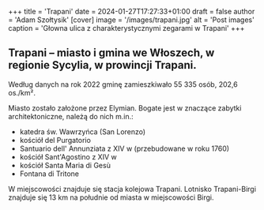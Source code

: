 +++
title = 'Trapani'
date = 2024-01-27T17:27:33+01:00
draft = false
author = 'Adam Szołtysik'
[cover]
    image = '/images/trapani.jpg'
    alt = 'Post images'
    caption = 'Głowna ulica z charakterystycznymi zegarami w Trapani'
+++

## Trapani – miasto i gmina we Włoszech, w regionie Sycylia, w prowincji Trapani.

Według danych na rok 2022 gminę zamieszkiwało 55 335 osób, 202,6 os./km².

Miasto zostało założone przez Elymian. Bogate jest w znaczące zabytki architektoniczne, należą do nich m.in.:

- katedra św. Wawrzyńca (San Lorenzo)
- kościół del Purgatorio
- Santuario dell' Annunziata z XIV w (przebudowane w roku 1760)
- kościół Sant'Agostino z XIV w
- kościół Santa Maria di Gesù
- Fontana di Tritone

W miejscowości znajduje się stacja kolejowa Trapani. Lotnisko Trapani-Birgi znajduje się 13 km na południe od miasta w miejscowości Birgi. 